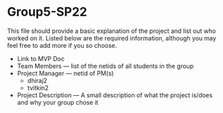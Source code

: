# Group5-SP22

This file should provide a basic explanation of the project and list out who worked on it. Listed below are the required information, although you may feel free to add more if you so choose. 

- Link to MVP Doc
- Team Members — list of the netids of all students in the group
- Project Manager — netid of PM(s)
  - dhiraj2
  - tvitkin2
- Project Description — A small description of what the project is/does and why your group chose it
